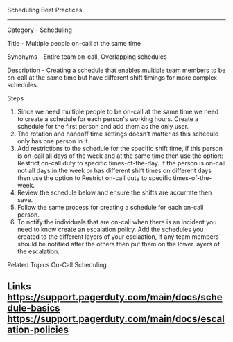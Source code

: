 Scheduling Best Practices

--------------------------------
Category - Scheduling

Title - Multiple people on-call at the same time

Synonyms - Entire team on-call, Overlapping schedules

Description - Creating a schedule that enables multiple team members to be on-call at the same time but have different shift timings for more complex schedules.

Steps
1. Since we need multiple people to be on-call at the same time we need to create a schedule for each person's working hours. Create a schedule for the first person and add them as the only user.
2. The rotation and handoff time settings doesn't matter as this schedule only has one person in it.
3. Add restrictions to the schedule for the specific shift time, if this person is on-call all days of the week and at the same time then use the option: Restrict on-call duty to specific times-of-the-day. If the person is on-call not all days in the week or has different shift times on different days then use the option to Restrict on-call duty to specific times-of-the-week.
4. Review the schedule below and ensure the shifts are accurrate then save.
5. Follow the same process for creating a schedule for each on-call person.
6. To notify the individuals that are on-call when there is an incident you need to know create an escalation policy. Add the schedules you created to the different layers of your esclaation, if any team members should be notified after the others then put them on the lower layers of the escalation.

Related Topics
On-Call Scheduling

Links
https://support.pagerduty.com/main/docs/schedule-basics
https://support.pagerduty.com/main/docs/escalation-policies
--------------------------------
